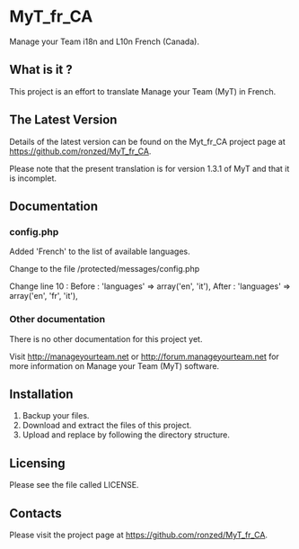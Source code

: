 # MyT_fr_CA
  Manage your Team i18n and L10n French (Canada).

## What is it ?
  This project is an effort to translate Manage your Team (MyT)
  in French.

## The Latest Version
  Details of the latest version can be found on the Myt_fr_CA
  project page at https://github.com/ronzed/MyT_fr_CA.

  Please note that the present translation is for version 1.3.1 of MyT
  and that it is incomplet.

## Documentation

### config.php
  Added 'French' to the list of available languages.

  Change to the file /protected/messages/config.php

  Change line 10 :
    Before : 'languages' => array('en', 'it'),
    After  : 'languages' => array('en', 'fr', 'it'),

### Other documentation
  There is no other documentation for this project yet.

  Visit http://manageyourteam.net or http://forum.manageyourteam.net
  for more information on Manage your Team (MyT) software.

## Installation
  1. Backup your files.
  2. Download and extract the files of this project.
  3. Upload and replace by following the directory structure.

## Licensing

  Please see the file called LICENSE.

## Contacts
  Please visit the project page at https://github.com/ronzed/MyT_fr_CA.
